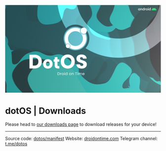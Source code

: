 <img src="https://raw.githubusercontent.com/DotOS/resources_drawables/master/dot11/dot_main-banner.png" />

# dotOS | Downloads

Please head to [our downloads page](https://droidontime.com/devices) to download releases for your device!

---

Source code: [dotos/manifest](https://github.com/dotos/manifest)
Website: [droidontime.com](https://droidontime.com)
Telegram channel: [t.me/dotos](https://t.me/dotos)

